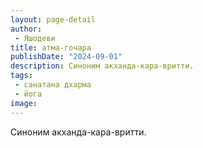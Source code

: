 ```yaml
---
layout: page-detail
author:
 - Яшодеви
title: атма-гочара
publishDate: "2024-09-01"
description: Синоним акханда-кара-вритти.
tags:
 - санатана дхарма
 - йога
image: 
---
```


Синоним акханда-кара-вритти.


